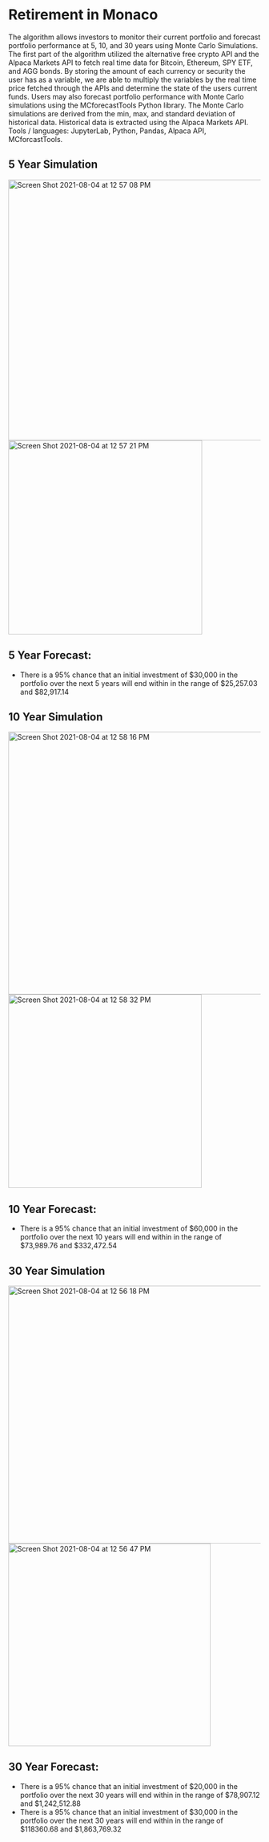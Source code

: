 # Retirement in Monaco
The algorithm allows investors to monitor their current portfolio and forecast portfolio performance at 5, 10, and 30 years using Monte Carlo Simulations. The first part of the algorithm utilized the alternative free crypto API and the Alpaca Markets API to fetch real time data for Bitcoin, Ethereum, SPY ETF, and AGG bonds. By storing the amount of each currency or security the user has as a variable, we are able to multiply the variables by the real time price fetched through the APIs and determine the state of the users current funds. Users may also forecast portfolio performance with Monte Carlo simulations using the MCforecastTools Python library. The Monte Carlo simulations are derived from the min, max, and standard deviation of historical data. Historical data is extracted using the Alpaca Markets API. Tools / languages: JupyterLab, Python, Pandas, Alpaca API, MCforcastTools.

## 5 Year Simulation 
<img width="520" alt="Screen Shot 2021-08-04 at 12 57 08 PM" src="https://user-images.githubusercontent.com/83780964/128222968-60ed5f76-b703-424a-b3b4-9d3e8f37a656.png">
<img width="387" alt="Screen Shot 2021-08-04 at 12 57 21 PM" src="https://user-images.githubusercontent.com/83780964/128222972-ab38b985-ff38-46fb-bd2c-fc033c69f7c8.png">

## 5 Year Forecast:
- There is a 95% chance that an initial investment of $30,000 in the portfolio over the next 5 years will end within in the range of $25,257.03 and $82,917.14

## 10 Year Simulation 
<img width="524" alt="Screen Shot 2021-08-04 at 12 58 16 PM" src="https://user-images.githubusercontent.com/83780964/128223090-0bbf7930-d7de-4d3b-8576-76a82e516edd.png">
<img width="386" alt="Screen Shot 2021-08-04 at 12 58 32 PM" src="https://user-images.githubusercontent.com/83780964/128223096-63cd5e9b-fdca-40df-98b3-36b519503d9c.png">

## 10 Year Forecast:
- There is a 95% chance that an initial investment of $60,000 in the portfolio over the next 10 years will end within in the range of $73,989.76 and $332,472.54

## 30 Year Simulation 

<img width="514" alt="Screen Shot 2021-08-04 at 12 56 18 PM" src="https://user-images.githubusercontent.com/83780964/128223151-629513ad-2d98-48d2-8f29-309cc5e457f7.png">
<img width="404" alt="Screen Shot 2021-08-04 at 12 56 47 PM" src="https://user-images.githubusercontent.com/83780964/128223162-3eb9b6b3-583e-4706-b51b-1c0139c9b635.png">

## 30 Year Forecast:
- There is a 95% chance that an initial investment of $20,000 in the portfolio over the next 30 years will end within in the range of $78,907.12 and $1,242,512.88
- There is a 95% chance that an initial investment of $30,000 in the portfolio over the next 30 years will end within in the range of $118360.68 and $1,863,769.32
